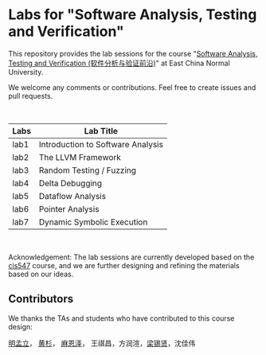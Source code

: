 # Labs for "Software Analysis, Testing and Verification"
This repository provides the lab sessions for the course "[Software Analysis, Testing and Verification (软件分析与验证前沿)](https://tingsu.github.io/files/courses/pa2024.html)" at East China Normal University.

We welcome any comments or contributions. Feel free to create issues and pull requests.

<br>

| Labs       | Lab Title                         |
|------------|-----------------------------------|
| lab1       | Introduction to Software Analysis |
| lab2       | The LLVM Framework                |
| lab3       | Random Testing / Fuzzing          |
| lab4       | Delta Debugging                   |
| lab5       | Dataflow Analysis                 |
| lab6       | Pointer Analysis                  |
| lab7       | Dynamic Symbolic Execution        |

<br>

Acknowledgement: The lab sessions are currently developed based on the [cis547](https://software-analysis-class.org) course, and we are further designing and refining the materials based on our ideas.


## Contributors

We thanks the TAs and students who have contributed to this course design:

<a href="https://ml-ming.dev/">明孟立</a>，
<a href="https://apochens.github.io/">黄杉</a>，
<a href="">麻恩泽</a>，
王祺昌，方润渲，<a href="https://xixianliang.github.io/resume/">梁锡贤</a>，沈佳伟
